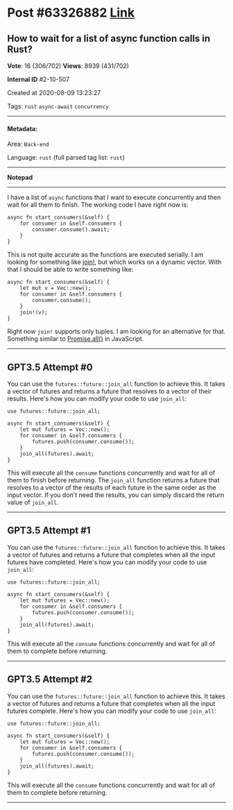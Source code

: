 
# Post \#63326882 [Link](https://stackoverflow.com/questions/63326882/)

## How to wait for a list of async function calls in Rust?

**Vote**: 16 (306/702) **Views**: 8939 (431/702) 

**Internal ID** \#2-10-507

Created at 2020-08-09 13:23:27

Tags: `rust` `async-await` `concurrency`

----------

#### Metadata:

Area: `Back-end`

Language: `rust` (full parsed tag list: `rust`)

----------

**Notepad**


----------

I have a list of `async` functions that I want to execute concurrently and then wait for all them to finish. The working code I have right now is:
```
async fn start_consumers(&self) {
    for consumer in &self.consumers {
        consumer.consume().await;
    }
}
```

This is not quite accurate as the functions are executed serially. I am looking for something like [join!](https://docs.rs/async-std/0.99.12/async_std/future/macro.join.html), but which works on a dynamic vector. With that I should be able to write something like:
```
async fn start_consumers(&self) {
    let mut v = Vec::new();
    for consumer in &self.consumers {
        consumer.consume();
    }
    join!(v);
}
```

Right now `join!` supports only tuples. I am looking for an alternative for that. Something similar to [Promise.all()](https://developer.mozilla.org/en-US/docs/Web/JavaScript/Reference/Global_Objects/Promise/all) in JavaScript.


----------
        
## GPT3.5 Attempt \#0

You can use the `futures::future::join_all` function to achieve this. It takes a vector of futures and returns a future that resolves to a vector of their results. Here's how you can modify your code to use `join_all`:

```
use futures::future::join_all;

async fn start_consumers(&self) {
    let mut futures = Vec::new();
    for consumer in &self.consumers {
        futures.push(consumer.consume());
    }
    join_all(futures).await;
}
```

This will execute all the `consume` functions concurrently and wait for all of them to finish before returning. The `join_all` function returns a future that resolves to a vector of the results of each future in the same order as the input vector. If you don't need the results, you can simply discard the return value of `join_all`.

--------

## GPT3.5 Attempt \#1

You can use the `futures::future::join_all` function to achieve this. It takes a vector of futures and returns a future that completes when all the input futures have completed. Here's how you can modify your code to use `join_all`:

```
use futures::future::join_all;

async fn start_consumers(&self) {
    let mut futures = Vec::new();
    for consumer in &self.consumers {
        futures.push(consumer.consume());
    }
    join_all(futures).await;
}
```

This will execute all the `consume` functions concurrently and wait for all of them to complete before returning.

--------

## GPT3.5 Attempt \#2

You can use the `futures::future::join_all` function to achieve this. It takes a vector of futures and returns a future that completes when all the input futures complete. Here's how you can modify your code to use `join_all`:

```
use futures::future::join_all;

async fn start_consumers(&self) {
    let mut futures = Vec::new();
    for consumer in &self.consumers {
        futures.push(consumer.consume());
    }
    join_all(futures).await;
}
```

This will execute all the `consume` functions concurrently and wait for all of them to complete before returning.

--------
